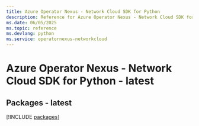 ```yaml
---
title: Azure Operator Nexus - Network Cloud SDK for Python
description: Reference for Azure Operator Nexus - Network Cloud SDK for Python
ms.date: 06/05/2025
ms.topic: reference
ms.devlang: python
ms.service: operatornexus-networkcloud
---
```

# Azure Operator Nexus - Network Cloud SDK for Python - latest
## Packages - latest
[!INCLUDE [packages](operator-nexus---network-cloud-index.md)]